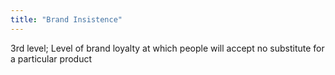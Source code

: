 ```yaml
---
title: "Brand Insistence"
---
```

3rd level; Level of brand loyalty at which people will accept no substitute for a particular product

